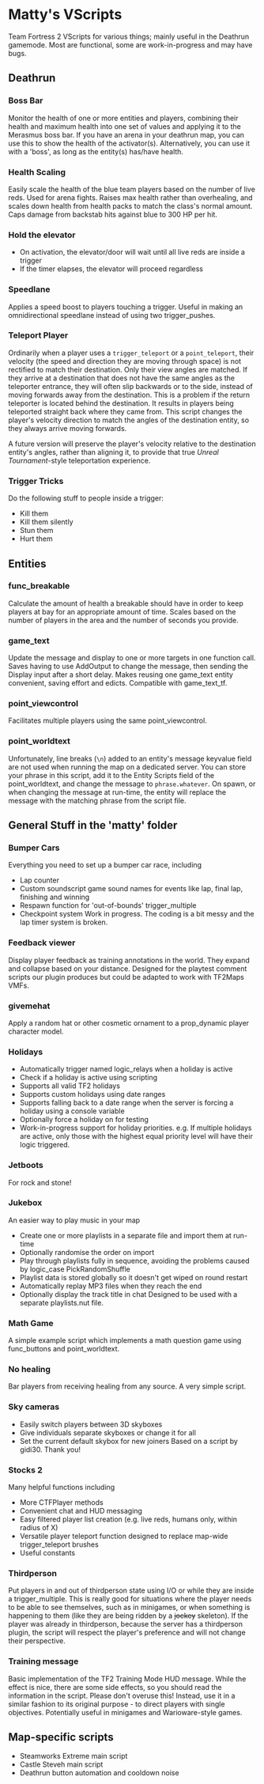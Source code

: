 # Matty's VScripts

Team Fortress 2 VScripts for various things; mainly useful in the Deathrun gamemode. Most are functional, some are work-in-progress and may have bugs.

## Deathrun
### Boss Bar
Monitor the health of one or more entities and players, combining their health and maximum health into one set of values and applying it to the Merasmus boss bar. If you have an arena in your deathrun map, you can use this to show the health of the activator(s). Alternatively, you can use it with a 'boss', as long as the entity(s) has/have health.

### Health Scaling
Easily scale the health of the blue team players based on the number of live reds. Used for arena fights. Raises max health rather than overhealing, and scales down health from health packs to match the class's normal amount. Caps damage from backstab hits against blue to 300 HP per hit.

### Hold the elevator
* On activation, the elevator/door will wait until all live reds are inside a trigger
* If the timer elapses, the elevator will proceed regardless

### Speedlane
Applies a speed boost to players touching a trigger. Useful in making an omnidirectional speedlane instead of using two trigger_pushes.

### Teleport Player
Ordinarily when a player uses a `trigger_teleport` or a `point_teleport`, their velocity (the speed and direction they are moving through space) is not rectified to match their destination. Only their view angles are matched. If they arrive at a destination that does not have the same angles as the teleporter entrance, they will often slip backwards or to the side, instead of moving forwards away from the destination. This is a problem if the return teleporter is located behind the destination. It results in players being teleported straight back where they came from. This script changes the player's velocity direction to match the angles of the destination entity, so they always arrive moving forwards.

A future version will preserve the player's velocity relative to the destination entity's angles, rather than aligning it, to provide that true *Unreal Tournament*-style teleportation experience.

### Trigger Tricks
Do the following stuff to people inside a trigger:
* Kill them
* Kill them silently
* Stun them
* Hurt them

## Entities
### func_breakable
Calculate the amount of health a breakable should have in order to keep players at bay for an appropriate amount of time. Scales based on the number of players in the area and the number of seconds you provide.

### game_text
Update the message and display to one or more targets in one function call. Saves having to use AddOutput to change the message, then sending the Display input after a short delay. Makes reusing one game_text entity convenient, saving effort and edicts.
Compatible with game_text_tf.

### point_viewcontrol
Facilitates multiple players using the same point_viewcontrol.

### point_worldtext
Unfortunately, line breaks (`\n`) added to an entity's message keyvalue field are not used when running the map on a dedicated server. You can store your phrase in this script, add it to the Entity Scripts field of the point_worldtext, and change the message to `phrase.whatever`. On spawn, or when changing the message at run-time, the entity will replace the message with the matching phrase from the script file.

## General Stuff in the 'matty' folder
### Bumper Cars
Everything you need to set up a bumper car race, including
* Lap counter
* Custom soundscript game sound names for events like lap, final lap, finishing and winning
* Respawn function for 'out-of-bounds' trigger_multiple
* Checkpoint system
Work in progress. The coding is a bit messy and the lap timer system is broken.

### Feedback viewer
Display player feedback as training annotations in the world. They expand and collapse based on your distance. Designed for the playtest comment scripts our plugin produces but could be adapted to work with TF2Maps VMFs.

### givemehat
Apply a random hat or other cosmetic ornament to a prop_dynamic player character model.

### Holidays
* Automatically trigger named logic_relays when a holiday is active
* Check if a holiday is active using scripting
* Supports all valid TF2 holidays
* Supports custom holidays using date ranges
* Supports falling back to a date range when the server is forcing a holiday using a console variable
* Optionally force a holiday on for testing
* Work-in-progress support for holiday priorities. e.g. If multiple holidays are active, only those with the highest equal priority level will have their logic triggered.

### Jetboots
For rock and stone!

### Jukebox
An easier way to play music in your map
* Create one or more playlists in a separate file and import them at run-time
* Optionally randomise the order on import
* Play through playlists fully in sequence, avoiding the problems caused by logic_case PickRandomShuffle
* Playlist data is stored globally so it doesn't get wiped on round restart
* Automatically replay MP3 files when they reach the end
* Optionally display the track title in chat
Designed to be used with a separate playlists.nut file.

### Math Game
A simple example script which implements a math question game using func_buttons and point_worldtext.

### No healing
Bar players from receiving healing from any source. A very simple script.

### Sky cameras
* Easily switch players between 3D skyboxes
* Give individuals separate skyboxes or change it for all
* Set the current default skybox for new joiners
Based on a script by gidi30. Thank you!

### Stocks 2
Many helpful functions including
* More CTFPlayer methods
* Convenient chat and HUD messaging
* Easy filtered player list creation (e.g. live reds, humans only, within radius of X)
* Versatile player teleport function designed to replace map-wide trigger_teleport brushes
* Useful constants

### Thirdperson
Put players in and out of thirdperson state using I/O or while they are inside a trigger_multiple. This is really good for situations where the player needs to be able to see themselves, such as in minigames, or when something is happening to them (like they are being ridden by a ~~jockey~~ skeleton). If the player was already in thirdperson, because the server has a thirdperson plugin, the script will respect the player's preference and will not change their perspective.

### Training message
Basic implementation of the TF2 Training Mode HUD message. While the effect is nice, there are some side effects, so you should read the information in the script. Please don't overuse this! Instead, use it in a similar fashion to its original purpose - to direct players with single objectives. Potentially useful in minigames and Warioware-style games.

## Map-specific scripts
* Steamworks Extreme main script
* Castle Steveh main script
* Deathrun button automation and cooldown noise
